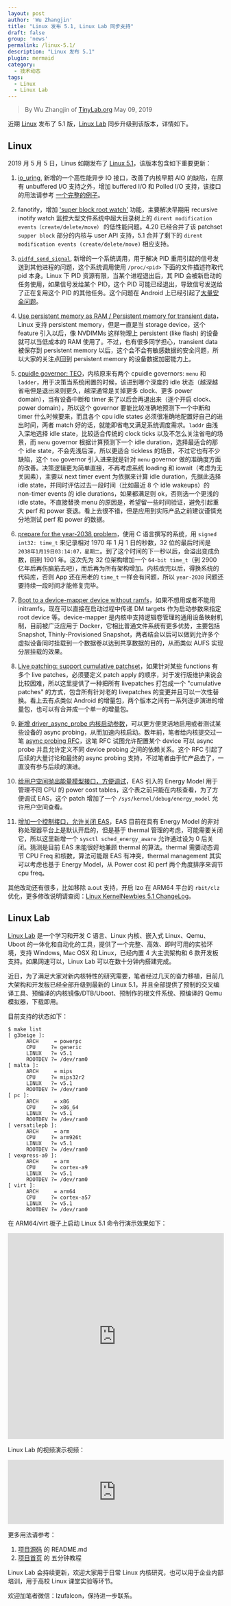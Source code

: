 ```yaml
---
layout: post
author: 'Wu Zhangjin'
title: "Linux 发布 5.1, Linux Lab 同步支持"
draft: false
group: 'news'
permalink: /linux-5.1/
description: "Linux 发布 5.1"
plugin: mermaid
category:
  - 技术动态
tags:
  - Linux
  - Linux Lab
---
```


> By Wu Zhangjin of [TinyLab.org][1]
> May 09, 2019

近期 [Linux][20] 发布了 5.1 版，[Linux Lab][21] 同步升级到该版本，详情如下。

## Linux

2019 月 5 月 5 日，Linus 如期发布了 [Linux 5.1][2]，该版本包含如下重要更新：

1. [io_uring][3], 新增的一个高性能异步 IO 接口，改善了内核早期 AIO 的缺陷，在原有 unbuffered I/O 支持之外，增加 buffered I/O 和 Polled I/O 支持，该接口的用法请参考 [一个完整的例子][19]。

2. fanotify，增加 ['super block root watch'][4] 功能，主要解决早期用 recursive inotify watch 监控大型文件系统中超大目录树上的 `dirent modification events（create/delete/move）` 的低性能问题。4.20 已经合并了该 patchset `supper block` 部分的内核与 user API 支持，5.1 合并了剩下的 `dirent modification events (create/delete/move)` 相应支持。

3. [`pidfd_send_signal`][5], 新增的一个系统调用，用于解决 PID 重用引起的信号发送到其他进程的问题，这个系统调用使用 `/proc/<pid>` 下面的文件描述符取代 pid 本身。Linux 下 PID 资源有限，当某个进程退出后，其 PID 会被新启动的任务使用，如果信号发给某个 PID，这个 PID 可能已经退出，导致信号发送给了正在复用这个 PID 的其他任务。这个问题在 Android 上已经引起了[大量安全问题][6]。

4. [Use persistent memory as RAM / Persistent memory for transient data][7]，Linux 支持 persistent memory，但是一直是当 storage device，这个 feature 引入以后，像 NVDIMMs 这样物理上 persistent (like flash) 的设备就可以当低成本的 RAM 使用了。不过，也有很多同学担心，transient data 被保存到 persistent memory 以后，这个会不会有敏感数据的安全问题，所以大家的关注点回到 persistent memory 的设备数据加密能力上。

5. [cpuidle governor: TEO][8]，内核原来有两个 cpuidle governors: `menu` 和 `ladder`，用于决策当系统闲置的时候，该进到哪个深度的 idle 状态（越深越省电但是退出来则更久，越深通常是关掉更多 clock、更多 power domain），当有设备中断和 timer 来了以后会再退出来（逐个开启 clock、power domain），所以这个 governor 要能比较准确地预测下一个中断和 timer 什么时候要来，而且各个 cpu idle states 必须很准确地配置好自己的进出时间，两者 match 好的话，就能即省电又满足系统调度需求。`laddr` 由浅入深地选择 idle state，比较适合传统的 clock ticks 以及不怎么关注省电的场景，而 `menu` governor 根据计算预测下一个 idle duration，选择最适合的那个 idle state，不会先浅后深，所以更适合 tickless 的场景，不过它也有不少缺陷，这个 `teo` governor 引入进来就是针对 `menu` governor 做的准确度方面的改善。决策逻辑更为简单直接，不再考虑系统 loading 和 iowait（考虑为无关因素），主要以 next timer event 为依据来计算 idle duration，先据此选择 idle state，并同时评估过去一段时间（比如最近 8 个 idle wakeups）的 non-timer events 的 idle durations，如果都满足则 ok，否则选一个更浅的 idle state。不直接替换 menu 的原因是，希望留一些时间验证，避免引起重大 perf 和 power 衰退。看上去很不错，但是应用到实际产品之前建议谨慎充分地测试 perf 和 power 的数据。

6. [prepare for the year-2038 problem][9]，使用 C 语言撰写的系统，用 `signed int32: time_t` 来记录相对 1970 年 1 月 1 日的秒数，32 位的最后时间是 `2038年1月19日03:14:07，星期二`。到了这个时间的下一秒以后，会溢出变成负数，回到 1901 年。这次先为 32 位架构增加一个 `64-bit time_t`（到 2900 亿年后再伤脑筋去吧），而后再为所有架构增加。内核改完以后，得换系统的代码库，否则 App 还在用老的 `time_t` 一样会有问题，所以 `year-2038` 问题还要持续一段时间才能修复完毕。

7. [Boot to a device-mapper device without ramfs][10]，如果不想用或者不能用 initramfs，现在可以直接在启动过程中传递 DM targets 作为启动参数来指定 root device 等。device-mapper 是内核中支持逻辑卷管理的通用设备映射机制，目前被广泛应用于 Docker，它相比普通文件系统有更多优势，主要包括 Snapshot, Thinly-Provisioned Snapshot，两者结合以后可以做到允许多个虚拟设备同时挂载到一个数据卷以达到共享数据的目的，从而类似 AUFS 实现分层挂载的效果。

8. [Live patching: support cumulative patchset][11]，如果针对某些 functions 有多个 live patches，必须要定义 patch apply 的顺序，对于发行版维护来说会比较困难，所以这里提供了一种把所有 livepatches 打包成一个 "cumulative patches" 的方式，包含所有针对老的 livepatches 的变更并且可以一次性替换。看上去有点类似 Android 的增量包，两个版本之间有一系列逐步演进的增量包，也可以有合并成一个单一的增量包。

9. [新增 driver_async_probe 内核启动参数][12]，可以更方便灵活地启用或者测试某些设备的 async probing，从而加速内核启动。数年前，笔者给内核提交过一笔 [async probing RFC](https://lkml.org/lkml/2014/8/14/11)，这笔 RFC 试图允许配置某个 device 可以 async probe 并且允许定义不同 device probing 之间的依赖关系。这个 RFC 引起了后续的大量讨论和最终的 async probing 支持，不过笔者由于忙产品去了，一直没有参与后续的演进。

10. [给用户空间抛出能量模型接口，方便调试][13]，EAS 引入的 Energy Model 用于管理不同 CPU 的 power cost tables，这个表之前只能在内核查看，为了方便调试 EAS，这个 patch 增加了一个 `/sys/kernel/debug/energy_model` 允许用户空间查看。

11. [增加一个控制接口，允许关闭 EAS][14]，EAS 目前在具有 Energy Model 的非对称处理器平台上是默认开启的，但是基于 thermal 管理的考虑，可能需要关闭它，所以这里新增一个 `sysctl sched_energy_aware` 允许通过设为 0 后关闭。猜测是目前 EAS 未能很好地兼顾 thermal 的算法。thermal 需要动态调节 CPU Freq 和核数，算法可能跟 EAS 有冲突，thermal management 其实可以考虑也基于 Energy Model，从 Power cost 和 perf 两个角度排序来调节 cpu freq。

其他改动还有很多，比如移除 a.out 支持，开启 lzo 在 ARM64 平台的 `rbit/clz` 优化，更多修改说明请查阅：[Linux KernelNewbies 5.1 ChangeLog][15]。

## Linux Lab

[Linux Lab][21] 是一个学习和开发 C 语言、Linux 内核、嵌入式 Linux、Qemu、Uboot 的一体化和自动化的工具，提供了一个完整、高效、即时可用的实验环境，支持 Windows, Mac OSX 和 Linux，已经内置 4 大主流架构和 6 款开发板支持。如果网速可以，Linux Lab 可以在数十分钟内搭建完成。

近日，为了满足大家对新内核特性的研究需要，笔者经过几天的奋力移植，目前几大架构和开发板已经全部升级到最新的 Linux 5.1，并且全部提供了预制的交叉编译工具、预编译的内核镜像/DTB/Uboot、预制作的根文件系统、预编译的 Qemu 模拟器，下载即用。

目前支持的状态如下：

    $ make list
    [ g3beige ]:
          ARCH     = powerpc
          CPU     ?= generic
          LINUX   ?= v5.1
          ROOTDEV ?= /dev/ram0
    [ malta ]:
          ARCH     = mips
          CPU     ?= mips32r2
          LINUX   ?= v5.1
          ROOTDEV ?= /dev/ram0
    [ pc ]:
          ARCH     = x86
          CPU     ?= x86_64
          LINUX   ?= v5.1
          ROOTDEV ?= /dev/ram0
    [ versatilepb ]:
          ARCH     = arm
          CPU     ?= arm926t
          LINUX   ?= v5.1
          ROOTDEV ?= /dev/ram0
    [ vexpress-a9 ]:
          ARCH     = arm
          CPU     ?= cortex-a9
          LINUX   ?= v5.1
          ROOTDEV ?= /dev/ram0
    [ virt ]:
          ARCH     = arm64
          CPU     ?= cortex-a57
          LINUX   ?= v5.1
          ROOTDEV ?= /dev/ram0

在 ARM64/virt 板子上启动 Linux 5.1 命令行演示效果如下：

<iframe src="http://showterm.io/9275515b44d208d9559aa" width="100%" height="480" marginheight="0" marginwidth="0" frameborder="0" scrolling="no" border="0" allowfullscreen></iframe>

Linux Lab 的视频演示视频：

<iframe src="http://showdesk.io/7977891c1d24e38dffbea1b8550ffbb8/?f=1" width="100%" marginheight="0" marginwidth="0" frameborder="0" scrolling="no" border="0" allowfullscreen></iframe>

更多用法请参考：

1. [项目源码][22] 的 README.md
2. [项目首页][21] 的 五分钟教程

Linux Lab 会持续更新，欢迎大家用于日常 Linux 内核研究，也可以用于企业内部培训，用于高校 Linux 课堂实验等环节。

欢迎加笔者微信：lzufalcon，保持进一步联系。

[22]: https://github.com/tinyclub/linux-lab.git
[21]: /linux-lab/
[20]: http://www.kernel.org
[19]: http://git.kernel.dk/cgit/fio/plain/t/io_uring.c


[15]: https://kernelnewbies.org/Linux_5.1
[14]: https://git.kernel.org/pub/scm/linux/kernel/git/torvalds/linux.git/commit/?id=8d5d0cfb63cbcb4005e19a332b31d687b1d01e58
[13]: https://git.kernel.org/linus/9cac42d0645ceb2ca8b815cee04810ec9b0d13b3
[12]: https://git.kernel.org/linus/1ea61b68d0f8685775c897c2de040c73b8d1c56a
[11]: https://git.kernel.org/pub/scm/linux/kernel/git/torvalds/linux.git/tree/Documentation/livepatch/cumulative-patches.txt?id=c4e6874f2a2965e932f4a5cf2631bc6024e55021
[10]: https://git.kernel.org/pub/scm/linux/kernel/git/torvalds/linux.git/plain/Documentation/device-mapper/dm-init.txt?id=6bbc923dfcf57d6b97388819a7393835664c7a8e
[9]: https://lwn.net/Articles/776435/
[8]: https://lwn.net/Articles/775618/
[7]: https://lwn.net/Articles/777212/
[6]: https://lkml.org/lkml/2019/3/31/5
[5]: https://lwn.net/Articles/773459/
[4]: https://github.com/amir73il/fsnotify-utils/wiki/Super-block-root-watch
[3]: https://lwn.net/Articles/776703/
[2]: https://lkml.org/lkml/2019/5/5/278
[1]: http://tinylab.org
